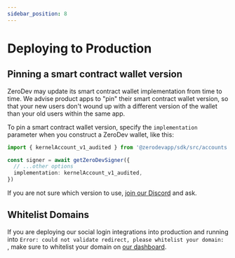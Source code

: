 ```yaml
---
sidebar_position: 8
---
```


# Deploying to Production

## Pinning a smart contract wallet version

ZeroDev may update its smart contract wallet implementation from time to time.  We advise product apps to "pin" their smart contract wallet version, so that your new users don't wound up with a different version of the wallet than your old users within the same app.

To pin a smart contract wallet version, specify the `implementation` parameter when you construct a ZeroDev wallet, like this:

```typescript
import { kernelAccount_v1_audited } from '@zerodevapp/sdk/src/accounts'

const signer = await getZeroDevSigner({
  // ...other options
  implementation: kernelAccount_v1_audited,
})
```

If you are not sure which version to use, [join our Discord](https://discord.gg/KS9MRaTSjx) and ask.

## Whitelist Domains

If you are deploying our social login integrations into production and running into `Error: could not validate redirect, please whitelist your domain: `, make sure to whitelist your domain on [our dashboard](https://dashboard.zerodev.app/).